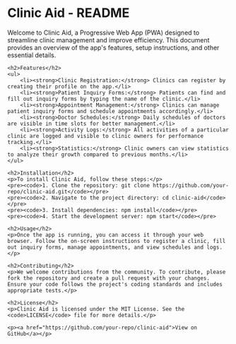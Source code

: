  <h1>Clinic Aid - README</h1>
    <p>Welcome to Clinic Aid, a Progressive Web App (PWA) designed to streamline clinic management and improve efficiency. This document provides an overview of the app's features, setup instructions, and other essential details.</p>
    
    <h2>Features</h2>
    <ul>
        <li><strong>Clinic Registration:</strong> Clinics can register by creating their profile on the app.</li>
        <li><strong>Patient Inquiry Forms:</strong> Patients can find and fill out inquiry forms by typing the name of the clinic.</li>
        <li><strong>Appointment Management:</strong> Clinics can manage patient inquiry forms and schedule appointments accordingly.</li>
        <li><strong>Doctor Schedules:</strong> Daily schedules of doctors are visible in time slots for better management.</li>
        <li><strong>Activity Logs:</strong> All activities of a particular clinic are logged and visible to clinic owners for performance tracking.</li>
        <li><strong>Statistics:</strong> Clinic owners can view statistics to analyze their growth compared to previous months.</li>
    </ul>

    <h2>Installation</h2>
    <p>To install Clinic Aid, follow these steps:</p>
    <pre><code>1. Clone the repository: git clone https://github.com/your-repo/clinic-aid.git</code></pre>
    <pre><code>2. Navigate to the project directory: cd clinic-aid</code></pre>
    <pre><code>3. Install dependencies: npm install</code></pre>
    <pre><code>4. Start the development server: npm start</code></pre>

    <h2>Usage</h2>
    <p>Once the app is running, you can access it through your web browser. Follow the on-screen instructions to register a clinic, fill out inquiry forms, manage appointments, and view schedules and logs.</p>

    <h2>Contributing</h2>
    <p>We welcome contributions from the community. To contribute, please fork the repository and create a pull request with your changes. Ensure your code follows the project's coding standards and includes appropriate tests.</p>

    <h2>License</h2>
    <p>Clinic Aid is licensed under the MIT License. See the <code>LICENSE</code> file for more details.</p>

    <p><a href="https://github.com/your-repo/clinic-aid">View on GitHub</a></p>
